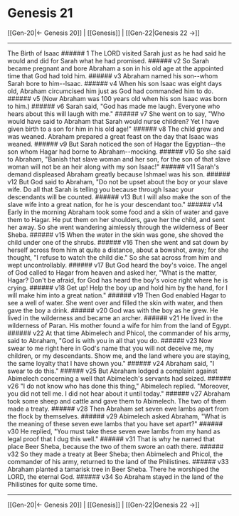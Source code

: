 # Genesis 21

[[Gen-20|← Genesis 20]] | [[Genesis]] | [[Gen-22|Genesis 22 →]]
***

The Birth of Isaac ###### 1 The LORD visited Sarah just as he had said he would and did for Sarah what he had promised. ###### v2 So Sarah became pregnant and bore Abraham a son in his old age at the appointed time that God had told him. ###### v3 Abraham named his son--whom Sarah bore to him--Isaac. ###### v4 When his son Isaac was eight days old, Abraham circumcised him just as God had commanded him to do. ###### v5 (Now Abraham was 100 years old when his son Isaac was born to him.) ###### v6 Sarah said, "God has made me laugh. Everyone who hears about this will laugh with me." ###### v7 She went on to say, "Who would have said to Abraham that Sarah would nurse children? Yet I have given birth to a son for him in his old age!" ###### v8 The child grew and was weaned. Abraham prepared a great feast on the day that Isaac was weaned. ###### v9 But Sarah noticed the son of Hagar the Egyptian--the son whom Hagar had borne to Abraham--mocking. ###### v10 So she said to Abraham, "Banish that slave woman and her son, for the son of that slave woman will not be an heir along with my son Isaac!" ###### v11 Sarah's demand displeased Abraham greatly because Ishmael was his son. ###### v12 But God said to Abraham, "Do not be upset about the boy or your slave wife. Do all that Sarah is telling you because through Isaac your descendants will be counted. ###### v13 But I will also make the son of the slave wife into a great nation, for he is your descendant too." ###### v14 Early in the morning Abraham took some food and a skin of water and gave them to Hagar. He put them on her shoulders, gave her the child, and sent her away. So she went wandering aimlessly through the wilderness of Beer Sheba. ###### v15 When the water in the skin was gone, she shoved the child under one of the shrubs. ###### v16 Then she went and sat down by herself across from him at quite a distance, about a bowshot, away; for she thought, "I refuse to watch the child die." So she sat across from him and wept uncontrollably. ###### v17 But God heard the boy's voice. The angel of God called to Hagar from heaven and asked her, "What is the matter, Hagar? Don't be afraid, for God has heard the boy's voice right where he is crying. ###### v18 Get up! Help the boy up and hold him by the hand, for I will make him into a great nation." ###### v19 Then God enabled Hagar to see a well of water. She went over and filled the skin with water, and then gave the boy a drink. ###### v20 God was with the boy as he grew. He lived in the wilderness and became an archer. ###### v21 He lived in the wilderness of Paran. His mother found a wife for him from the land of Egypt. ###### v22 At that time Abimelech and Phicol, the commander of his army, said to Abraham, "God is with you in all that you do. ###### v23 Now swear to me right here in God's name that you will not deceive me, my children, or my descendants. Show me, and the land where you are staying, the same loyalty that I have shown you." ###### v24 Abraham said, "I swear to do this." ###### v25 But Abraham lodged a complaint against Abimelech concerning a well that Abimelech's servants had seized. ###### v26 "I do not know who has done this thing," Abimelech replied. "Moreover, you did not tell me. I did not hear about it until today." ###### v27 Abraham took some sheep and cattle and gave them to Abimelech. The two of them made a treaty. ###### v28 Then Abraham set seven ewe lambs apart from the flock by themselves. ###### v29 Abimelech asked Abraham, "What is the meaning of these seven ewe lambs that you have set apart?" ###### v30 He replied, "You must take these seven ewe lambs from my hand as legal proof that I dug this well." ###### v31 That is why he named that place Beer Sheba, because the two of them swore an oath there. ###### v32 So they made a treaty at Beer Sheba; then Abimelech and Phicol, the commander of his army, returned to the land of the Philistines. ###### v33 Abraham planted a tamarisk tree in Beer Sheba. There he worshiped the LORD, the eternal God. ###### v34 So Abraham stayed in the land of the Philistines for quite some time.

***
[[Gen-20|← Genesis 20]] | [[Genesis]] | [[Gen-22|Genesis 22 →]]
